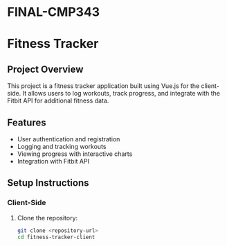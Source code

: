 # FINAL-CMP343
# Fitness Tracker

## Project Overview
This project is a fitness tracker application built using Vue.js for the client-side. It allows users to log workouts, track progress, and integrate with the Fitbit API for additional fitness data.

## Features
- User authentication and registration
- Logging and tracking workouts
- Viewing progress with interactive charts
- Integration with Fitbit API

## Setup Instructions

### Client-Side
1. Clone the repository:
   ```bash
   git clone <repository-url>
   cd fitness-tracker-client
